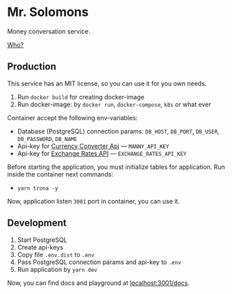 # Mr. Solomons

Money conversation service.

[Who?](https://peaky-blinders.fandom.com/wiki/Alfie_Solomons)

## Production

This service has an MIT license, so you can use it for you own needs.

1. Run `docker build` for creating docker-image
2. Run docker-image: by `docker run`, `docker-compose`, `k8s` or what ever

Container accept the following env-variables:

- Database (PostgreSQL) connection params: `DB_HOST`, `DB_PORT`, `DB_USER`, `DB_PASSWORD`, `DB_NAME`
- Api-key for [Currency Converter Api](https://www.currencyconverterapi.com) — `MANNY_API_KEY`
- Api-key for [Exchange Rates API](https://exchangeratesapi.io) — `EXCHANGE_RATES_API_KEY`

Before starting the application, you must initialize tables for application. Run inside the container next commands:

- `yarn trona -y`

Now, application listen `3001` port in container, you can use it.

## Development

1. Start PostgreSQL
2. Create api-keys
3. Copy file `.env.dist` to `.env`
4. Pass PostgreSQL connection params and api-key to `.env`
5. Run application by `yarn dev`

Now, you can find docs and playground at [localhost:3001/docs](http://localhost:3001/docs).
